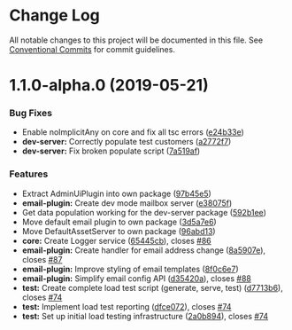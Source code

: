 # Change Log

All notable changes to this project will be documented in this file.
See [Conventional Commits](https://conventionalcommits.org) for commit guidelines.

# 1.1.0-alpha.0 (2019-05-21)


### Bug Fixes

* Enable noImplicitAny on core and fix all tsc errors ([e24b33e](https://github.com/vendure-ecommerce/vendure/commit/e24b33e))
* **dev-server:** Correctly populate test customers ([a2772f7](https://github.com/vendure-ecommerce/vendure/commit/a2772f7))
* **dev-server:** Fix broken populate script ([7a519af](https://github.com/vendure-ecommerce/vendure/commit/7a519af))


### Features

* Extract AdminUiPlugin into own package ([97b45e5](https://github.com/vendure-ecommerce/vendure/commit/97b45e5))
* **email-plugin:** Create dev mode mailbox server ([e38075f](https://github.com/vendure-ecommerce/vendure/commit/e38075f))
* Get data population working for the dev-server package ([592b1ee](https://github.com/vendure-ecommerce/vendure/commit/592b1ee))
* Move default email plugin to own package ([3d5a7e6](https://github.com/vendure-ecommerce/vendure/commit/3d5a7e6))
* Move DefaultAssetServer to own package ([96abd13](https://github.com/vendure-ecommerce/vendure/commit/96abd13))
* **core:** Create Logger service ([65445cb](https://github.com/vendure-ecommerce/vendure/commit/65445cb)), closes [#86](https://github.com/vendure-ecommerce/vendure/issues/86)
* **email-plugin:** Create handler for email address change ([8a5907e](https://github.com/vendure-ecommerce/vendure/commit/8a5907e)), closes [#87](https://github.com/vendure-ecommerce/vendure/issues/87)
* **email-plugin:** Improve styling of email templates ([8f0c6e7](https://github.com/vendure-ecommerce/vendure/commit/8f0c6e7))
* **email-plugin:** Simplify email config API ([d35420a](https://github.com/vendure-ecommerce/vendure/commit/d35420a)), closes [#88](https://github.com/vendure-ecommerce/vendure/issues/88)
* **test:** Create complete load test script (generate, serve, test) ([d7713b6](https://github.com/vendure-ecommerce/vendure/commit/d7713b6)), closes [#74](https://github.com/vendure-ecommerce/vendure/issues/74)
* **test:** Implement load test reporting ([dfce072](https://github.com/vendure-ecommerce/vendure/commit/dfce072)), closes [#74](https://github.com/vendure-ecommerce/vendure/issues/74)
* **test:** Set up initial load testing infrastructure ([2a0b894](https://github.com/vendure-ecommerce/vendure/commit/2a0b894)), closes [#74](https://github.com/vendure-ecommerce/vendure/issues/74)
